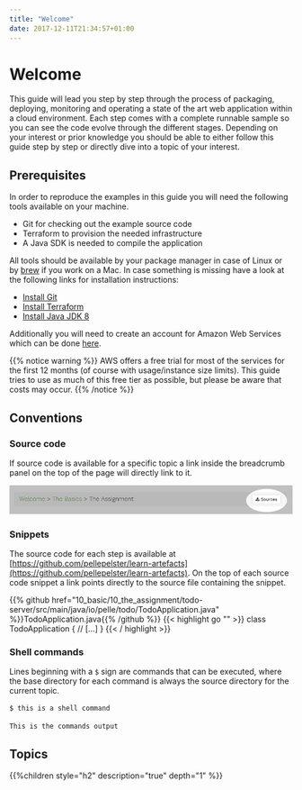 ```yaml
---
title: "Welcome"
date: 2017-12-11T21:34:57+01:00
---
```


# Welcome

This guide will lead you step by step through the process of packaging, deploying, monitoring and operating a state of the art web application within a cloud environment. Each step comes with a complete runnable sample so you can see the code evolve through the different stages. Depending on your interest or prior knowledge you should be able to either follow this guide step by step or directly dive into a topic of your interest.


## Prerequisites

In order to reproduce the examples in this guide you will need the following tools available on your machine.

- Git for checking out the example source code
- Terraform to provision the needed infrastructure 
- A Java SDK is needed to compile the application

All tools should be available by your package manager in case of Linux or by [brew](https://brew.sh/) if you work on a Mac. In case something is missing have a look at the following links for installation instructions:

- [Install Git](https://www.terraform.io/intro/getting-started/install.html)
- [Install Terraform](https://git-scm.com/book/en/v2/Getting-Started-Installing-Git)
- [Install Java JDK 8](https://docs.oracle.com/javase/8/docs/technotes/guides/install/install_overview.html)

Additionally you will need to create an account for Amazon Web Services which can be done [here](https://portal.aws.amazon.com/billing/signup#/start).

{{% notice warning %}}
AWS offers a free trial for most of the services for the first 12 months (of course with usage/instance size limits). This guide tries to use as much of this free tier as possible, but please be aware that costs may occur.
{{% /notice %}} 


## Conventions

### Source code
If source code is available for a specific topic a link inside the breadcrumb panel on the top of the page will directly link to it.  

![breadcrumb source link](breadcrumbs_sources_link.png)


### Snippets

The source code for each step is available at [https://github.com/pellepelster/learn-artefacts](https://github.com/pellepelster/learn-artefacts). On the top of each source code snippet a link points directly to the source file containing the snippet.

{{% github href="10_basic/10_the_assignment/todo-server/src/main/java/io/pelle/todo/TodoApplication.java" %}}TodoApplication.java{{% /github %}}
{{< highlight go "" >}}
class TodoApplication {
  // [...]
}
{{< / highlight >}}


### Shell commands

Lines beginning with a `$` sign are commands that can be executed, where the base directory for each command is always the source directory for the current topic.

```
$ this is a shell command

This is the commands output
```

## Topics

{{%children style="h2" description="true" depth="1" %}}
